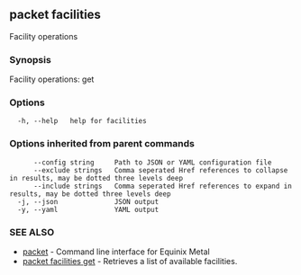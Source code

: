 ## packet facilities

Facility operations

### Synopsis

Facility operations: get

### Options

```
  -h, --help   help for facilities
```

### Options inherited from parent commands

```
      --config string     Path to JSON or YAML configuration file
      --exclude strings   Comma seperated Href references to collapse in results, may be dotted three levels deep
      --include strings   Comma seperated Href references to expand in results, may be dotted three levels deep
  -j, --json              JSON output
  -y, --yaml              YAML output
```

### SEE ALSO

* [packet](packet.md)	 - Command line interface for Equinix Metal
* [packet facilities get](packet_facilities_get.md)	 - Retrieves a list of available facilities.

